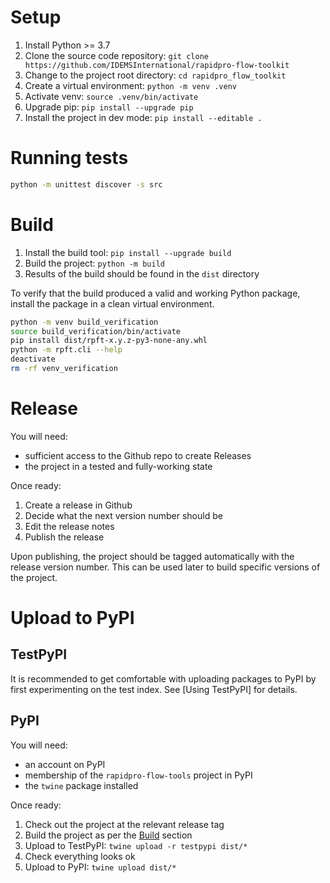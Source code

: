 # Setup

1. Install Python >= 3.7
1. Clone the source code repository: `git clone https://github.com/IDEMSInternational/rapidpro-flow-toolkit`
1. Change to the project root directory: `cd rapidpro_flow_toolkit`
1. Create a virtual environment: `python -m venv .venv`
1. Activate venv: `source .venv/bin/activate`
1. Upgrade pip: `pip install --upgrade pip`
1. Install the project in dev mode: `pip install --editable .`

# Running tests

```sh
python -m unittest discover -s src
```

# Build

1. Install the build tool: `pip install --upgrade build`
1. Build the project: `python -m build`
1. Results of the build should be found in the `dist` directory

To verify that the build produced a valid and working Python package, install the package in a clean virtual environment.

```sh
python -m venv build_verification
source build_verification/bin/activate
pip install dist/rpft-x.y.z-py3-none-any.whl
python -m rpft.cli --help
deactivate
rm -rf venv_verification
```

# Release

You will need:

- sufficient access to the Github repo to create Releases
- the project in a tested and fully-working state

Once ready:

1. Create a release in Github
1. Decide what the next version number should be
1. Edit the release notes
1. Publish the release

Upon publishing, the project should be tagged automatically with the release version number. This can be used later to build specific versions of the project.

# Upload to PyPI

## TestPyPI

It is recommended to get comfortable with uploading packages to PyPI by first experimenting on the test index. See [Using TestPyPI] for details.

## PyPI

You will need:

- an account on PyPI
- membership of the `rapidpro-flow-tools` project in PyPI
- the `twine` package installed

Once ready:

1. Check out the project at the relevant release tag
1. Build the project as per the [Build](#build) section
1. Upload to TestPyPI: `twine upload -r testpypi dist/*`
1. Check everything looks ok
1. Upload to PyPI: `twine upload dist/*`


[1]: https://packaging.python.org/en/latest/guides/using-testpypi/
